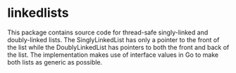 linkedlists
===========
This package contains source code for thread-safe singly-linked and doubly-linked lists. The SinglyLinkedList has only
a pointer to the front of the list while the DoublyLinkedList has pointers to both the front and back of the list.
The implementation makes use of interface values in Go to make both lists as generic as possible.
